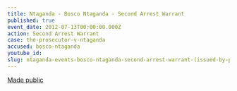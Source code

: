 ```yaml
---
title: Ntaganda - Bosco Ntaganda - Second Arrest Warrant
published: true
event_date: 2012-07-13T00:00:00.000Z
action: Second Arrest Warrant
case: the-prosecutor-v-ntaganda
accused: bosco-ntaganda
youtube_id:
slug: ntaganda-events-bosco-ntaganda-second-arrest-warrant-(issued-by-pre-trial-chamber-ii)
---
```



[Made public](http://www.icc-cpi.int/iccdocs/doc/doc1441449.pdf)